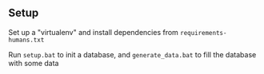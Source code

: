 ## Setup

Set up a "virtualenv" and install dependencies from `requirements-humans.txt`

Run `setup.bat` to init a database, and `generate_data.bat` to fill the database with some data
